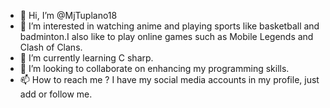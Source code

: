 - 👋 Hi, I’m @MjTuplano18
- 👀 I’m interested in watching anime and playing sports like basketball and badminton.I also like to play online games such as Mobile Legends and Clash of Clans.
- 🌱 I’m currently learning C sharp.
- 💞️ I’m looking to collaborate on enhancing my programming skills.
- 📫 How to reach me ? I have my social media accounts in my profile, just add or follow me.

<!---
MjTuplano18/MjTuplano18 is a ✨ special ✨ repository because its `README.md` (this file) appears on your GitHub profile.
You can click the Preview link to take a look at your changes.
--->

